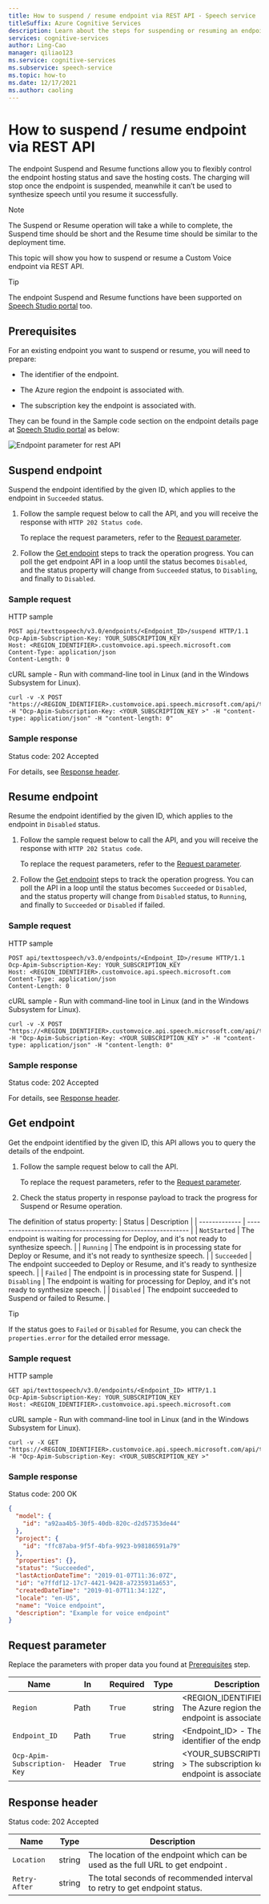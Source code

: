 ```yaml
---
title: How to suspend / resume endpoint via REST API - Speech service
titleSuffix: Azure Cognitive Services
description: Learn about the steps for suspending or resuming an endpoint via REST API.
services: cognitive-services
author: Ling-Cao
manager: qiliao123
ms.service: cognitive-services
ms.subservice: speech-service
ms.topic: how-to
ms.date: 12/17/2021
ms.author: caoling
---
```


# How to suspend / resume endpoint via REST API

The endpoint Suspend and Resume functions allow you to flexibly control the endpoint hosting status and save the hosting costs. The charging will stop once the endpoint is suspended, meanwhile it can’t be used to synthesize speech until you resume it successfully.

> [!NOTE]
> The Suspend or Resume operation will take a while to complete, the Suspend time should be short and the Resume time should be similar to the deployment time.

This topic will show you how to suspend or resume a Custom Voice endpoint via REST API.

> [!Tip]
> The endpoint Suspend and Resume functions have been supported on [Speech Studio portal](https://aka.ms/custom-voice-portal) too.

## Prerequisites

For an existing endpoint you want to suspend or resume, you will need to prepare:

- The identifier of the endpoint.

- The Azure region the endpoint is associated with.

- The subscription key the endpoint is associated with.

They can be found in the Sample code section on the endpoint details page at [Speech Studio portal](https://aka.ms/custom-voice-portal) as below:

![Endpoint parameter for rest API](media/custom-voice/endpoint-parameter-for-rest-api.png)

## Suspend endpoint

Suspend the endpoint identified by the given ID, which applies to the endpoint in `Succeeded` status.

1. Follow the sample request below to call the API, and you will receive the response with `HTTP 202 Status code`.

   To replace the request parameters, refer to the [Request parameter](#request-parameter).

2. Follow the [Get endpoint](#get-endpoint) steps to track the operation progress. You can poll the get endpoint API in a loop until the status becomes `Disabled`, and the status property will change from `Succeeded` status, to `Disabling`, and finally to `Disabled`.

### Sample request

HTTP sample

```HTTP
POST api/texttospeech/v3.0/endpoints/<Endpoint_ID>/suspend HTTP/1.1
Ocp-Apim-Subscription-Key: YOUR_SUBSCRIPTION_KEY
Host: <REGION_IDENTIFIER>.customvoice.api.speech.microsoft.com
Content-Type: application/json
Content-Length: 0
```

cURL sample - Run with command-line tool in Linux (and in the Windows Subsystem for Linux).

```Console
curl -v -X POST "https://<REGION_IDENTIFIER>.customvoice.api.speech.microsoft.com/api/texttospeech/v3.0/endpoints/<Endpoint_ID>/suspend" -H "Ocp-Apim-Subscription-Key: <YOUR_SUBSCRIPTION_KEY >" -H "content-type: application/json" -H "content-length: 0"
```

### Sample response

Status code: 202 Accepted

For details, see [Response header](response-header).

## Resume endpoint

Resume the endpoint identified by the given ID, which applies to the endpoint in `Disabled` status.

1. Follow the sample request below to call the API, and you will receive the response with `HTTP 202 Status code`.

   To replace the request parameters, refer to the [Request parameter](#request-parameter).

2. Follow the [Get endpoint](#get-endpoint) steps to track the operation progress. You can poll the API in a loop until the status becomes `Succeeded` or `Disabled`, and the status property will change from `Disabled` status, to `Running`, and finally to `Succeeded` or `Disabled` if failed.

### Sample request

HTTP sample

```HTTP
POST api/texttospeech/v3.0/endpoints/<Endpoint_ID>/resume HTTP/1.1
Ocp-Apim-Subscription-Key: YOUR_SUBSCRIPTION_KEY
Host: <REGION_IDENTIFIER>.customvoice.api.speech.microsoft.com
Content-Type: application/json
Content-Length: 0
```

cURL sample - Run with command-line tool in Linux (and in the Windows Subsystem for Linux).

```Console
curl -v -X POST "https://<REGION_IDENTIFIER>.customvoice.api.speech.microsoft.com/api/texttospeech/v3.0/endpoints/<Endpoint_ID>/resume" -H "Ocp-Apim-Subscription-Key: <YOUR_SUBSCRIPTION_KEY >" -H "content-type: application/json" -H "content-length: 0"
```

### Sample response

Status code: 202 Accepted

For details, see [Response header](response-header).

## Get endpoint

Get the endpoint identified by the given ID, this API allows you to query the details of the endpoint.

1. Follow the sample request below to call the API.

   To replace the request parameters, refer to the [Request parameter](#request-parameter).

2. Check the status property in response payload to track the progress for Suspend or Resume operation.

The definition of status property:
| Status | Description |
| ------------- | ------------------------------------------------------------ |
| `NotStarted` | The endpoint is waiting for processing for Deploy, and it's not ready to synthesize speech. |
| `Running` | The endpoint is in processing state for Deploy or Resume, and it's not ready to synthesize speech. |
| `Succeeded` | The endpoint succeeded to Deploy or Resume, and it's ready to synthesize speech. |
| `Failed` | The endpoint is in processing state for Suspend. |
| `Disabling` | The endpoint is waiting for processing for Deploy, and it's not ready to synthesize speech. |
| `Disabled` | The endpoint succeeded to Suspend or failed to Resume. |

> [!Tip]
> If the status goes to `Failed` or `Disabled` for Resume, you can check the `properties.error` for the detailed error message.

### Sample request

HTTP sample

```HTTP
GET api/texttospeech/v3.0/endpoints/<Endpoint_ID> HTTP/1.1
Ocp-Apim-Subscription-Key: YOUR_SUBSCRIPTION_KEY
Host: <REGION_IDENTIFIER>.customvoice.api.speech.microsoft.com
```

cURL sample - Run with command-line tool in Linux (and in the Windows Subsystem for Linux).

```Console
curl -v -X GET "https://<REGION_IDENTIFIER>.customvoice.api.speech.microsoft.com/api/texttospeech/v3.0/endpoints/<Endpoint_ID>" -H "Ocp-Apim-Subscription-Key: <YOUR_SUBSCRIPTION_KEY >"
```

### Sample response

Status code: 200 OK

```json
{
  "model": {
    "id": "a92aa4b5-30f5-40db-820c-d2d57353de44"
  },
  "project": {
    "id": "ffc87aba-9f5f-4bfa-9923-b98186591a79"
  },
  "properties": {},
  "status": "Succeeded",
  "lastActionDateTime": "2019-01-07T11:36:07Z",
  "id": "e7ffdf12-17c7-4421-9428-a7235931a653",
  "createdDateTime": "2019-01-07T11:34:12Z",
  "locale": "en-US",
  "name": "Voice endpoint",
  "description": "Example for voice endpoint"
}
```

## Request parameter

Replace the parameters with proper data you found at [Prerequisites](#prerequisites) step.

| Name                        | In     | Required | Type   | Description                                                                    |
| --------------------------- | ------ | -------- | ------ | ------------------------------------------------------------------------------ |
| `Region`                    | Path   | `True`   | string | <REGION_IDENTIFIER> - The Azure region the endpoint is associated with.        |
| `Endpoint_ID`               | Path   | `True`   | string | <Endpoint_ID> - The identifier of the endpoint.                                |
| `Ocp-Apim-Subscription-Key` | Header | `True`   | string | <YOUR_SUBSCRIPTION_KEY > The subscription key the endpoint is associated with. |

## Response header

Status code: 202 Accepted

| Name          | Type   | Description                                                                      |
| ------------- | ------ | -------------------------------------------------------------------------------- |
| `Location`    | string | The location of the endpoint which can be used as the full URL to get endpoint . |
| `Retry-After` | string | The total seconds of recommended interval to retry to get endpoint status.       |
